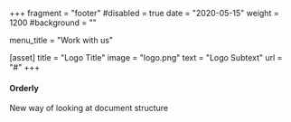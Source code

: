 +++
fragment = "footer"
#disabled = true
date = "2020-05-15"
weight = 1200
#background = ""

menu_title = "Work with us"

[asset]
  title = "Logo Title"
  image = "logo.png"
  text = "Logo Subtext"
  url = "#"
+++

#### Orderly

New way of looking at document structure
